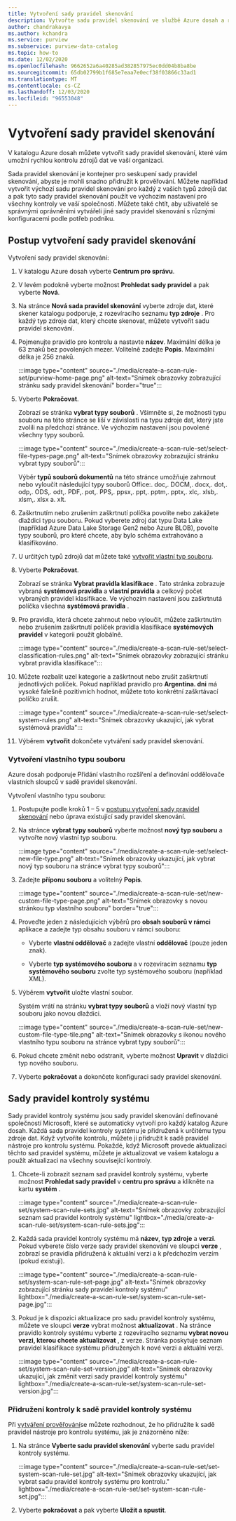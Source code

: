 ```yaml
---
title: Vytvoření sady pravidel skenování
description: Vytvořte sadu pravidel skenování ve službě Azure dosah a rychle prohledejte zdroje dat ve vaší organizaci.
author: chandrakavya
ms.author: kchandra
ms.service: purview
ms.subservice: purview-data-catalog
ms.topic: how-to
ms.date: 12/02/2020
ms.openlocfilehash: 9662652a6a40285ad382857975ec0dd04b8ba8be
ms.sourcegitcommit: 65db02799b1f685e7eaa7e0ecf38f03866c33ad1
ms.translationtype: MT
ms.contentlocale: cs-CZ
ms.lasthandoff: 12/03/2020
ms.locfileid: "96553048"
---
```

# <a name="create-a-scan-rule-set"></a>Vytvoření sady pravidel skenování

V katalogu Azure dosah můžete vytvořit sady pravidel skenování, které vám umožní rychlou kontrolu zdrojů dat ve vaší organizaci.

Sada pravidel skenování je kontejner pro seskupení sady pravidel skenování, abyste je mohli snadno přidružit k prověřování. Můžete například vytvořit výchozí sadu pravidel skenování pro každý z vašich typů zdrojů dat a pak tyto sady pravidel skenování použít ve výchozím nastavení pro všechny kontroly ve vaší společnosti. Můžete také chtít, aby uživatelé se správnými oprávněními vytvářeli jiné sady pravidel skenování s různými konfiguracemi podle potřeb podniku.

## <a name="steps-to-create-a-scan-rule-set"></a>Postup vytvoření sady pravidel skenování

Vytvoření sady pravidel skenování:

1. V katalogu Azure dosah vyberte **Centrum pro správu**.

1. V levém podokně vyberte možnost **Prohledat sady pravidel** a pak vyberte **Nová**.

1. Na stránce **Nová sada pravidel skenování** vyberte zdroje dat, které skener katalogu podporuje, z rozevíracího seznamu **typ zdroje** . Pro každý typ zdroje dat, který chcete skenovat, můžete vytvořit sadu pravidel skenování.

1. Pojmenujte pravidlo pro kontrolu a nastavte **název**. Maximální délka je 63 znaků bez povolených mezer. Volitelně zadejte **Popis**. Maximální délka je 256 znaků.

   :::image type="content" source="./media/create-a-scan-rule-set/purview-home-page.png" alt-text="Snímek obrazovky zobrazující stránku sady pravidel skenování" border="true":::

1. Vyberte **Pokračovat**.

   Zobrazí se stránka **vybrat typy souborů** . Všimněte si, že možnosti typu souboru na této stránce se liší v závislosti na typu zdroje dat, který jste zvolili na předchozí stránce. Ve výchozím nastavení jsou povolené všechny typy souborů.

      :::image type="content" source="./media/create-a-scan-rule-set/select-file-types-page.png" alt-text="Snímek obrazovky zobrazující stránku vybrat typy souborů":::

   Výběr **typů souborů dokumentů** na této stránce umožňuje zahrnout nebo vyloučit následující typy souborů Office:. doc,. DOCM,. docx,. dot,. odp,. ODS,. odt,. PDF,. pot,. PPS,. ppsx,. ppt,. pptm,. pptx,. xlc,. xlsb,. xlsm,. xlsx a. xlt.

1. Zaškrtnutím nebo zrušením zaškrtnutí políčka povolíte nebo zakážete dlaždici typu souboru. Pokud vyberete zdroj dat typu Data Lake (například Azure Data Lake Storage Gen2 nebo Azure BLOB), povolte typy souborů, pro které chcete, aby bylo schéma extrahováno a klasifikováno.

1. U určitých typů zdrojů dat můžete také [vytvořit vlastní typ souboru](#create-a-custom-file-type).

1. Vyberte **Pokračovat**.

   Zobrazí se stránka **Vybrat pravidla klasifikace** . Tato stránka zobrazuje vybraná **systémová pravidla** a **vlastní pravidla** a celkový počet vybraných pravidel klasifikace. Ve výchozím nastavení jsou zaškrtnutá políčka všechna **systémová pravidla** .

1. Pro pravidla, která chcete zahrnout nebo vyloučit, můžete zaškrtnutím nebo zrušením zaškrtnutí políček pravidla klasifikace **systémových pravidel** v kategorii použít globálně.

   :::image type="content" source="./media/create-a-scan-rule-set/select-classification-rules.png" alt-text="Snímek obrazovky zobrazující stránku vybrat pravidla klasifikace":::

1. Můžete rozbalit uzel kategorie a zaškrtnout nebo zrušit zaškrtnutí jednotlivých políček. Pokud například pravidlo pro **Argentina. dni** má vysoké falešně pozitivních hodnot, můžete toto konkrétní zaškrtávací políčko zrušit.

   :::image type="content" source="./media/create-a-scan-rule-set/select-system-rules.png" alt-text="Snímek obrazovky ukazující, jak vybrat systémová pravidla":::

1. Výběrem **vytvořit** dokončete vytváření sady pravidel skenování.

### <a name="create-a-custom-file-type"></a>Vytvoření vlastního typu souboru

Azure dosah podporuje Přidání vlastního rozšíření a definování oddělovače vlastních sloupců v sadě pravidel skenování.

Vytvoření vlastního typu souboru:

1. Postupujte podle kroků 1 – 5 v [postupu vytvoření sady pravidel skenování](#steps-to-create-a-scan-rule-set) nebo úprava existující sady pravidel skenování.

1. Na stránce **vybrat typy souborů** vyberte možnost **nový typ souboru** a vytvořte nový vlastní typ souboru.

   :::image type="content" source="./media/create-a-scan-rule-set/select-new-file-type.png" alt-text="Snímek obrazovky ukazující, jak vybrat nový typ souboru na stránce vybrat typy souborů":::

1. Zadejte **příponu souboru** a volitelný **Popis**.

   :::image type="content" source="./media/create-a-scan-rule-set/new-custom-file-type-page.png" alt-text="Snímek obrazovky s novou stránkou typ vlastního souboru" border="true":::

1. Proveďte jeden z následujících výběrů pro **obsah souborů v rámci** aplikace a zadejte typ obsahu souboru v rámci souboru:

   - Vyberte **vlastní oddělovač** a zadejte vlastní **oddělovač** (pouze jeden znak).

   - Vyberte **typ systémového souboru** a v rozevíracím seznamu **typ systémového souboru** zvolte typ systémového souboru (například XML).

1. Výběrem **vytvořit** uložte vlastní soubor.

   Systém vrátí na stránku **vybrat typy souborů** a vloží nový vlastní typ souboru jako novou dlaždici.

   :::image type="content" source="./media/create-a-scan-rule-set/new-custom-file-type-tile.png" alt-text="Snímek obrazovky s ikonou nového vlastního typu souboru na stránce vybrat typy souborů":::

1. Pokud chcete změnit nebo odstranit, vyberte možnost **Upravit** v dlaždici typ nového souboru.

1. Vyberte **pokračovat** a dokončete konfiguraci sady pravidel skenování.

## <a name="system-scan-rule-sets"></a>Sady pravidel kontroly systému

Sady pravidel kontroly systému jsou sady pravidel skenování definované společností Microsoft, které se automaticky vytvoří pro každý katalog Azure dosah. Každá sada pravidel kontroly systému je přidružená k určitému typu zdroje dat. Když vytvoříte kontrolu, můžete ji přidružit k sadě pravidel nástroje pro kontrolu systému. Pokaždé, když Microsoft provede aktualizaci těchto sad pravidel systému, můžete je aktualizovat ve vašem katalogu a použít aktualizaci na všechny související kontroly.

1. Chcete-li zobrazit seznam sad pravidel kontroly systému, vyberte možnost **Prohledat sady pravidel** v **centru pro správu** a klikněte na kartu **systém** .

   :::image type="content" source="./media/create-a-scan-rule-set/system-scan-rule-sets.jpg" alt-text="Snímek obrazovky zobrazující seznam sad pravidel kontroly systému" lightbox="./media/create-a-scan-rule-set/system-scan-rule-sets.jpg":::

1. Každá sada pravidel kontroly systému má **název**, **typ zdroje** a **verzi**. Pokud vyberete číslo verze sady pravidel skenování ve sloupci **verze** , zobrazí se pravidla přidružená k aktuální verzi a k předchozím verzím (pokud existují).

   :::image type="content" source="./media/create-a-scan-rule-set/system-scan-rule-set-page.jpg" alt-text="Snímek obrazovky zobrazující stránku sady pravidel kontroly systému" lightbox="./media/create-a-scan-rule-set/system-scan-rule-set-page.jpg":::

1. Pokud je k dispozici aktualizace pro sadu pravidel kontroly systému, můžete ve sloupci **verze** vybrat možnost **aktualizovat** . Na stránce pravidlo kontroly systému vyberte z rozevíracího seznamu **vybrat novou verzi, kterou chcete aktualizovat** , z verze. Stránka poskytuje seznam pravidel klasifikace systému přidružených k nové verzi a aktuální verzi.

   :::image type="content" source="./media/create-a-scan-rule-set/system-scan-rule-set-version.jpg" alt-text="Snímek obrazovky ukazující, jak změnit verzi sady pravidel kontroly systému" lightbox="./media/create-a-scan-rule-set/system-scan-rule-set-version.jpg":::

### <a name="associate-a-scan-with-a-system-scan-rule-set"></a>Přidružení kontroly k sadě pravidel kontroly systému

Při [vytváření prověřování](tutorial-scan-data.md#scan-data-into-the-catalog)se můžete rozhodnout, že ho přidružíte k sadě pravidel nástroje pro kontrolu systému, jak je znázorněno níže:

1. Na stránce **Vyberte sadu pravidel skenování** vyberte sadu pravidel kontroly systému.

   :::image type="content" source="./media/create-a-scan-rule-set/set-system-scan-rule-set.jpg" alt-text="Snímek obrazovky ukazující, jak vybrat sadu pravidel kontroly systému pro kontrolu." lightbox="./media/create-a-scan-rule-set/set-system-scan-rule-set.jpg":::

1. Vyberte **pokračovat** a pak vyberte **Uložit a spustit**.
